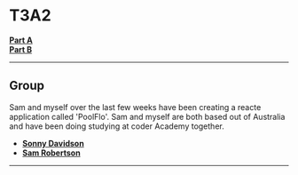 # T3A2

[**Part A**](https://github.com/sonnydavidson/T3A2-A_Pool_Flo)  
[**Part B**](https://github.com/sonnydavidson/T3A2-B_Pool_Flo)  

---------------------------------------------------------------------------------------------------------

**Group**
---------
Sam and myself over the last few weeks have been creating a reacte application called 'PoolFlo'. Sam and myself are both based out of Australia and have been doing studying at coder Academy together.

- [**Sonny Davidson**](https://github.com/sonnydavidson)
- [**Sam Robertson**](https://github.com/samrobertson-creator)

---------------------------------------------------------------------------------------------------------
